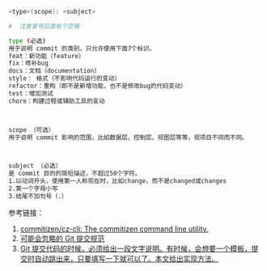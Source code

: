 ```bash
<type>(scope): <subject>

#  注意冒号后面有个空格
```

```bash
type (必选)
用于说明 commit 的类别，只允许使用下面7个标识。
feat：新功能（feature）
fix：修补bug
docs：文档（documentation）
style： 格式（不影响代码运行的变动）
refactor：重构（即不是新增功能，也不是修改bug的代码变动）
test：增加测试
chore：构建过程或辅助工具的变动



scope （可选）
用于说明 commit 影响的范围，比如数据层、控制层、视图层等等，视项目不同而不同。



subject （必选）
是 commit 目的的简短描述，不超过50个字符。
1.以动词开头，使用第一人称现在时，比如change，而不是changed或changes
2.第一个字母小写
3.结尾不加句号（.）
```

参考链接：

1. [commitizen/cz-cli: The commitizen command line utility.](https://github.com/commitizen/cz-cli)
2. [可能会忽略的 Git 提交规范](http://jartto.wang/2018/07/08/git-commit/?utm_medium=hao.caibaojian.com&utm_source=hao.caibaojian.com)
3. [Git 提交代码的时候，必须给出一段文字说明。有时候，会想要一个模板，提交时自动跳出来，只要填写一下就可以了。本文给出实现方法。](https://gist.github.com/lisawolderiksen/a7b99d94c92c6671181611be1641c733)
